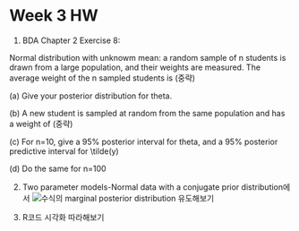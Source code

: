 
# Week 3 HW
1. BDA Chapter 2 Exercise 8: 

Normal distribution with unknowm mean: a random sample of n students is drawn from a large population,
and their weights are measured. The average weight of the n sampled students is (중략)

(a) Give your posterior distribution for theta. 

(b) A new student is sampled at random from the same population and has a weight of (중략)

(c) For n=10, give a 95% posterior interval for theta, and a 95% posterior predictive interval for \tilde(y)

(d) Do the same for n=100

2. Two parameter models-Normal data with a conjugate prior distribution에서 ![수식](https://latex.codecogs.com/gif.latex?\sigma&space;^{2})의 marginal posterior distribution 유도해보기

3. R코드 시각화 따라해보기


